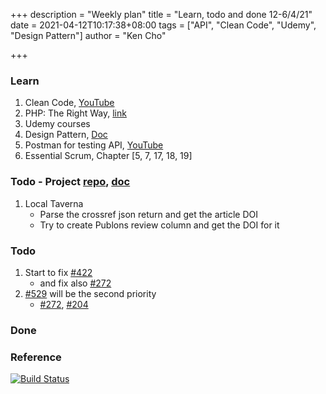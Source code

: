 +++
description = "Weekly plan"
title = "Learn, todo and done 12-6/4/21"
date = 2021-04-12T10:17:38+08:00
tags = ["API", "Clean Code", "Udemy", "Design Pattern"]
author = "Ken Cho"

+++  
### Learn
1. Clean Code, [YouTube](https://www.youtube.com/watch?v=7EmboKQH8lM)
2. PHP: The Right Way, [link](https://phptherightway.com/)
3. Udemy courses
4. Design Pattern, [Doc](https://designpatternsphp.readthedocs.io/en/latest/README.html)
5. Postman for testing API, [YouTube](https://www.freecodecamp.org/news/learn-how-to-use-postman-to-test-apis/)
6. Essential Scrum, Chapter [5, 7, 17, 18, 19]

### Todo - Project [repo](https://github.com/kencho51/mint_doi), [doc](https://docs.google.com/document/d/1CopK9e9QclOd91WRN1LREEBefMDb5cWoHiElj3IfKLc/edit#)
1. Local Taverna
    - Parse the crossref json return and get the article DOI
    - Try to create Publons review column and get the DOI for it

### Todo
1. Start to fix [#422](https://github.com/gigascience/gigadb-website/issues/422)
    - and fix also [#272](https://github.com/gigascience/gigadb-website/issues/272)
2. [#529](https://github.com/gigascience/gigadb-website/issues/529) will be the second priority
    - [#272](https://github.com/gigascience/gigadb-website/issues/272), [#204](https://github.com/gigascience/gigadb-website/issues/204)

### Done


### Reference


[![Build Status](https://travis-ci.com/kencho51/gigathing.svg?branch=master)](https://travis-ci.com/kencho51/gigathing)

